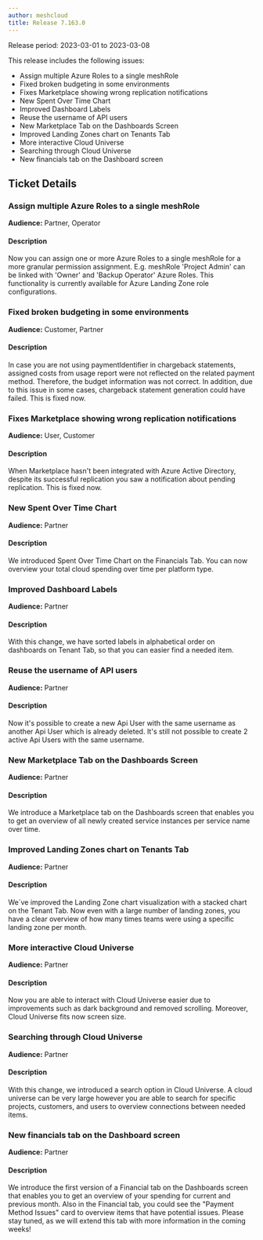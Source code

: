 ```yaml
---
author: meshcloud
title: Release 7.163.0
---
```


Release period: 2023-03-01 to 2023-03-08

This release includes the following issues:
* Assign multiple Azure Roles to a single meshRole
* Fixed broken budgeting in some environments
* Fixes Marketplace showing wrong replication notifications
* New Spent Over Time Chart
* Improved Dashboard Labels
* Reuse the username of API users
* New Marketplace Tab on the Dashboards Screen
* Improved Landing Zones chart on Tenants Tab
* More interactive Cloud Universe
* Searching through Cloud Universe
* New financials tab on the Dashboard screen
<!--truncate-->

## Ticket Details
### Assign multiple Azure Roles to a single meshRole
**Audience:** Partner, Operator


#### Description
Now you can assign one or more Azure Roles to a single meshRole for a more granular permission assignment. 
E.g. meshRole 'Project Admin' can be linked with 'Owner' and 'Backup Operator' Azure Roles. 
This functionality is currently available for Azure Landing Zone role configurations.

### Fixed broken budgeting in some environments
**Audience:** Customer, Partner


#### Description
In case you are not using paymentIdentifier in chargeback statements, 
assigned costs from usage report were not reflected on the related payment method. 
Therefore, the budget information was not correct. In addition, due to this issue in some cases, 
chargeback statement generation could have failed. This is fixed now.

### Fixes Marketplace showing wrong replication notifications
**Audience:** User, Customer


#### Description
When Marketplace hasn't been integrated with Azure Active Directory, despite its successful replication you saw a notification about pending replication. This is fixed now.

### New Spent Over Time Chart
**Audience:** Partner


#### Description
We introduced Spent Over Time Chart on the Financials Tab. 
You can now overview your total cloud spending over time per platform type.

### Improved Dashboard Labels
**Audience:** Partner


#### Description
With this change, we have sorted labels in alphabetical order on dashboards on
Tenant Tab, so that you can easier find a needed item.

### Reuse the username of API users
**Audience:** Partner


#### Description
Now it's possible to create a new Api User with the same username as another Api User which 
is already deleted. It's still not possible to create 2 active Api Users with the same username.

### New Marketplace Tab on the Dashboards Screen
**Audience:** Partner


#### Description
We introduce a Marketplace tab on the Dashboards screen that enables you to
get an overview of all newly created service instances per service name over
time.

### Improved Landing Zones chart on Tenants Tab
**Audience:** Partner


#### Description
We´ve improved the Landing Zone chart visualization with a stacked chart on
the Tenant Tab. Now even with a large number of landing zones, you have a
clear overview of how many times teams were using a specific landing zone per
month.

### More interactive Cloud Universe
**Audience:** Partner


#### Description
Now you are able to interact with Cloud Universe easier due to improvements 
such as dark background and removed scrolling. Moreover, Cloud Universe fits now screen size.

### Searching through Cloud Universe
**Audience:** Partner


#### Description
With this change, we introduced a search option in Cloud Universe. 
A cloud universe can be very large however you are able to search
for specific projects, customers, and users to overview connections 
between needed items.

### New financials tab on the Dashboard screen
**Audience:** Partner


#### Description
We introduce the first version of a Financial tab on the Dashboards screen that enables you to get an overview of your spending for current and previous month. 
Also in the Financial tab, you could see the "Payment Method Issues" card to overview items that have potential issues. Please stay tuned, as we will extend 
this tab with more information in the coming weeks!

